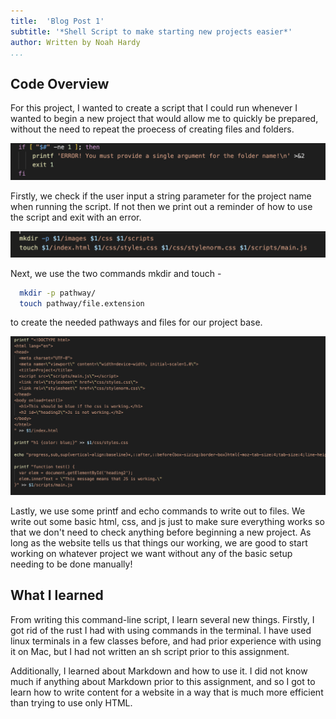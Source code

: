 ```yaml
---
title:  'Blog Post 1'
subtitle: '*Shell Script to make starting new projects easier*'
author: Written by Noah Hardy
...
```



## Code Overview

For this project, I wanted to create a script that I could run whenever
I wanted to begin a new project that would allow me to quickly be
prepared, without the need to repeat the proecess of creating files and
folders.

![Parameter Code](img/img1.png)

Firstly, we check if the user input a string parameter for the project
name when running the script. If not then we print out a reminder of how
to use the script and exit with an error.

![Creating paths](img/img2.png)

Next, we use the two commands mkdir and touch -

```sh
  mkdir -p pathway/
  touch pathway/file.extension
```

to create the needed pathways and files for our project base.

![Writing To Files](img/img3.png)

Lastly, we use some printf and echo commands to write out to files. We
write out some basic html, css, and js just to make sure everything
works so that we don\'t need to check anything before beginning a new
project. As long as the website tells us that things our working, we are
good to start working on whatever project we want without any of the
basic setup needing to be done manually!

## What I learned

From writing this command-line script, I learn several new things.
Firstly, I got rid of the rust I had with using commands in the
terminal. I have used linux terminals in a few classes before, and had
prior experience with using it on Mac, but I had not written an sh
script prior to this assignment.

Additionally, I learned about Markdown and how to use it. I did not know
much if anything about Markdown prior to this assignment, and so I got
to learn how to write content for a website in a way that is much more
efficient than trying to use only HTML.
